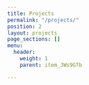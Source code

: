 ```yaml
---
title: Projects
permalink: "/projects/"
position: 2
layout: projects
page_sections: []
menu:
  header:
    weight: 1
    parent: item_JWs9GTb

---
```

